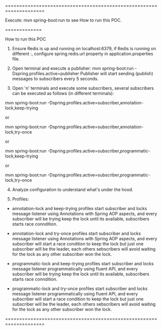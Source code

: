 ====================================================================

Execute: mvn spring-boot:run to see How to run this POC.

=============

How to run this POC

1. Ensure Redis is up and running on localhost:6379, if Redis is running on different <host>:<port>, configure spring.redis.url property in application.properties file.

2. Open terminal and execute a publisher:
mvn spring-boot:run -Dspring.profiles.active=publisher
Publisher will start sending (publish) messages to subscribers every 5 seconds.

3. Open 'n' terminals and execute some subscribers, several subscribers can be executed as follows (in different terminals):

mvn spring-boot:run -Dspring.profiles.active=subscriber,annotation-lock,keep-trying

or

mvn spring-boot:run -Dspring.profiles.active=subscriber,annotation-lock,try-once

or

mvn spring-boot:run -Dspring.profiles.active=subscriber,programmatic-lock,keep-trying

or

mvn spring-boot:run -Dspring.profiles.active=subscriber,programmatic-lock,try-once

4. Analyze configuration to understand what's under the hood.

5. Profiles:
* annotation-lock and keep-trying profiles start subscriber and locks message listener using Annotations with Spring AOP aspects, and every subscriber will be trying keep the lock until its available, subscribers starts race conndition.

* annotation-lock and try-once profiles start subscriber and locks message listener using Annotations with Spring AOP aspects, and every subscriber will start a race condition to keep the lock but just one subscriber will be the leader, each others sebscribers will avoid waiting for the lock as any other subscriber won the lock.

* programmatic-lock and keep-trying profiles start subscriber and locks message listener programmatically using fluent API, and every subscriber will be trying keep the lock until its available, subscribers starts race conndition.

* programmatic-lock and try-once profiles start subscriber and locks message listener programmatically using fluent API, and every subscriber will start a race condition to keep the lock but just one subscriber will be the leader, each others sebscribers will avoid waiting for the lock as any other subscriber won the lock.

====================================================================
